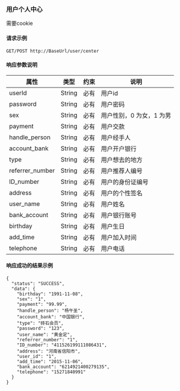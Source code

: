 ### 用户个人中心
需要cookie

#### 请求示例
	GET/POST http://BaseUrl/user/center

#### 响应参数说明
属性           	| 类型  	  | 约束   	| 说明
----------------|---------|--------	|------------
userId			| String  | 必有    | 用户id
password		| String  | 必有    | 用户密码
sex				| String  | 必有    | 用户性别，0 为女，1 为男
payment			| String  | 必有    | 用户交款
handle_person   | String  | 必有    | 用户经手人
account_bank    | String  | 必有    | 用户开户银行
type   			| String  | 必有    | 用户想去的地方
referrer_number | String  | 必有    | 用户推荐人编号
ID_number       | String  | 必有    | 用户的身份证编号
address     	| String  | 必有    | 用户的个性签名
user_name      	| String  | 必有    | 用户姓名
bank_account    | String  | 必有    | 用户银行账号
birthday      	| String  | 必有    | 用户生日
add_time      	| String  | 必有    | 用户加入时间
telephone      	| String  | 必有    | 用户电话

#### 响应成功的结果示例
	{
	  "status": "SUCCESS",
	  "data": {
	    "birthday": "1991-11-08",
	    "sex": "1",
	    "payment": "99.99",
	    "handle_person": "杨午圣",
	    "account_bank": "中国银行",
	    "type": "砖石会员",
	    "password": "123",
	    "user_name": "黄金定",
	    "referrer_number": "1",
	    "ID_number": "411526199111086431",
	    "address": "河南省信阳市",
	    "user_id": "1",
	    "add_time": "2015-11-06",
	    "bank_account": "6214921400279135",
	    "telephone": "15271840991"
	  }
	}
